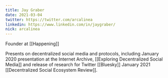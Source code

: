 ```yaml
---
title: Jay Graber
date: 2021-03-04
twitter: https://twitter.com/arcalinea
linkedin: https://www.linkedin.com/in/jaygraber/
nick: arcalinea
---
```


Founder at [[Happening]]

Presents on decentralized social media and protocols, including January 2020 presentation at the Internet Archive, [[Exploring Decentralized Social Media]] and release of research for Twitter [[Bluesky]] January 2021 [[Decentralized Social Ecosystem Review]].